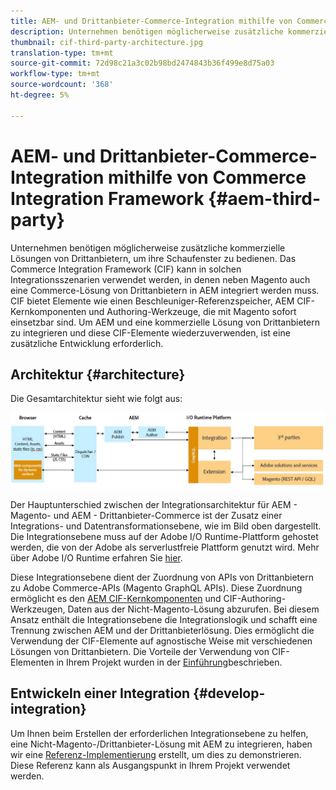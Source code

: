 ```yaml
---
title: AEM- und Drittanbieter-Commerce-Integration mithilfe von Commerce Integration Framework
description: Unternehmen benötigen möglicherweise zusätzliche kommerzielle Lösungen von Drittanbietern, um ihre Schaufenster zu bedienen. Das Commerce Integration Framework (CIF) kann in solchen Integrationsszenarien verwendet werden, um eine Commerce-Lösung eines Drittanbieters mit Adobe Experience Manager über die I/O-Laufzeit zu verbinden.
thumbnail: cif-third-party-architecture.jpg
translation-type: tm+mt
source-git-commit: 72d98c21a3c02b98bd2474843b36f499e8d75a03
workflow-type: tm+mt
source-wordcount: '368'
ht-degree: 5%

---
```



# AEM- und Drittanbieter-Commerce-Integration mithilfe von Commerce Integration Framework {#aem-third-party}

Unternehmen benötigen möglicherweise zusätzliche kommerzielle Lösungen von Drittanbietern, um ihre Schaufenster zu bedienen. Das Commerce Integration Framework (CIF) kann in solchen Integrationsszenarien verwendet werden, in denen neben Magento auch eine Commerce-Lösung von Drittanbietern in AEM integriert werden muss. CIF bietet Elemente wie einen Beschleuniger-Referenzspeicher, AEM CIF-Kernkomponenten und Authoring-Werkzeuge, die mit Magento sofort einsetzbar sind. Um AEM und eine kommerzielle Lösung von Drittanbietern zu integrieren und diese CIF-Elemente wiederzuverwenden, ist eine zusätzliche Entwicklung erforderlich.

## Architektur {#architecture}

Die Gesamtarchitektur sieht wie folgt aus:

![Übersicht über AEM Architektur von Nicht-Magentos/Drittanbietern](/help/commerce-cloud/assets/AEM_nonMagento_Architecture.JPG)

Der Hauptunterschied zwischen der Integrationsarchitektur für AEM - Magento- und AEM - Drittanbieter-Commerce ist der Zusatz einer Integrations- und Datentransformationsebene, wie im Bild oben dargestellt. Die Integrationsebene muss auf der Adobe I/O Runtime-Plattform gehostet werden, die von der Adobe als serverlustfreie Plattform genutzt wird. Mehr über Adobe I/O Runtime erfahren Sie [hier](https://www.adobe.io/apis/experienceplatform/runtime.html).

Diese Integrationsebene dient der Zuordnung von APIs von Drittanbietern zu Adobe Commerce-APIs (Magento GraphQL APIs). Diese Zuordnung ermöglicht es den [AEM CIF-Kernkomponenten](https://github.com/adobe/aem-core-cif-components) und CIF-Authoring-Werkzeugen, Daten aus der Nicht-Magento-Lösung abzurufen. Bei diesem Ansatz enthält die Integrationsebene die Integrationslogik und schafft eine Trennung zwischen AEM und der Drittanbieterlösung. Dies ermöglicht die Verwendung der CIF-Elemente auf agnostische Weise mit verschiedenen Lösungen von Drittanbietern. Die Vorteile der Verwendung von CIF-Elementen in Ihrem Projekt wurden in der [Einführung](/help/commerce-cloud/overview.md)beschrieben.

## Entwickeln einer Integration {#develop-integration}

Um Ihnen beim Erstellen der erforderlichen Integrationsebene zu helfen, eine Nicht-Magento-/Drittanbieter-Lösung mit AEM zu integrieren, haben wir eine [Referenz-Implementierung](https://github.com/adobe/commerce-cif-graphql-integration-reference) erstellt, um dies zu demonstrieren. Diese Referenz kann als Ausgangspunkt in Ihrem Projekt verwendet werden.
